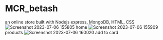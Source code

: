 # MCR_betash
 an online store built with Nodejs express, MongoDB, HTML, CSS
![Screenshot 2023-07-06 155805](https://github.com/Omaar-Mohamed/MCR_betash/assets/102541769/f134eaf2-76e7-45b5-9662-f6b564cdfca6)
home
![Screenshot 2023-07-06 155909](https://github.com/Omaar-Mohamed/MCR_betash/assets/102541769/f82b3e4f-82f3-477e-95d2-81cd3492e4e5)
products
![Screenshot 2023-07-06 160020](https://github.com/Omaar-Mohamed/MCR_betash/assets/102541769/75aa269f-c58e-4aa6-b93f-c040ad35ef26)
add to card
